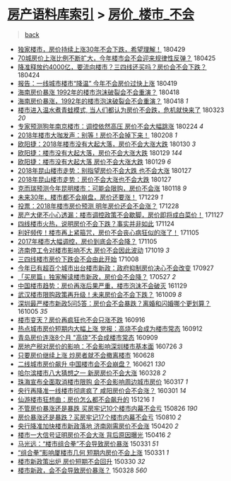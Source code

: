 [房产语料库索引](../../README.md)  > [房价_楼市_不会](房价_楼市_不会.md)
====
> [back](../README.md)

- [独家楼市，房价持续上涨30年不会下跌，希望理解！](http://jkwz.applinzi.com/ittc/7097318966626354182.html#%E7%8B%AC%E5%AE%B6%E6%A5%BC%E5%B8%82%EF%BC%8C%E6%88%BF%E4%BB%B7%E6%8C%81%E7%BB%AD%E4%B8%8A%E6%B6%A830%E5%B9%B4%E4%B8%8D%E4%BC%9A%E4%B8%8B%E8%B7%8C%EF%BC%8C%E5%B8%8C%E6%9C%9B%E7%90%86%E8%A7%A3%EF%BC%81) 180429  
- [70城房价上涨比例不断扩大，今年楼市会不会迎来规律性反弹？](http://jkwz.applinzi.com/ittc/7095831070966809611.html#70%E5%9F%8E%E6%88%BF%E4%BB%B7%E4%B8%8A%E6%B6%A8%E6%AF%94%E4%BE%8B%E4%B8%8D%E6%96%AD%E6%89%A9%E5%A4%A7%EF%BC%8C%E4%BB%8A%E5%B9%B4%E6%A5%BC%E5%B8%82%E4%BC%9A%E4%B8%8D%E4%BC%9A%E8%BF%8E%E6%9D%A5%E8%A7%84%E5%BE%8B%E6%80%A7%E5%8F%8D%E5%BC%B9%EF%BC%9F) 180425  
- [降准释放约4000亿，要流向楼市？三四线还买吗？房价会不会下跌？](http://jkwz.applinzi.com/ittc/7095572057930859536.html#%E9%99%8D%E5%87%86%E9%87%8A%E6%94%BE%E7%BA%A64000%E4%BA%BF%EF%BC%8C%E8%A6%81%E6%B5%81%E5%90%91%E6%A5%BC%E5%B8%82%EF%BC%9F%E4%B8%89%E5%9B%9B%E7%BA%BF%E8%BF%98%E4%B9%B0%E5%90%97%EF%BC%9F%E6%88%BF%E4%BB%B7%E4%BC%9A%E4%B8%8D%E4%BC%9A%E4%B8%8B%E8%B7%8C%EF%BC%9F) 180424  
- [报告：一线城市楼市“降温” 今年不会房价过快上涨](http://jkwz.applinzi.com/ittc/7093717416175731728.html#%E6%8A%A5%E5%91%8A%EF%BC%9A%E4%B8%80%E7%BA%BF%E5%9F%8E%E5%B8%82%E6%A5%BC%E5%B8%82%E2%80%9C%E9%99%8D%E6%B8%A9%E2%80%9D+%E4%BB%8A%E5%B9%B4%E4%B8%8D%E4%BC%9A%E6%88%BF%E4%BB%B7%E8%BF%87%E5%BF%AB%E4%B8%8A%E6%B6%A8) 180419  
- [海南房价暴涨 1992年的楼市泡沫破裂会不会重演？](http://jkwz.applinzi.com/ittc/7093418130317771787.html#%E6%B5%B7%E5%8D%97%E6%88%BF%E4%BB%B7%E6%9A%B4%E6%B6%A8+1992%E5%B9%B4%E7%9A%84%E6%A5%BC%E5%B8%82%E6%B3%A1%E6%B2%AB%E7%A0%B4%E8%A3%82%E4%BC%9A%E4%B8%8D%E4%BC%9A%E9%87%8D%E6%BC%94%EF%BC%9F) 180418  
- [海南房价暴涨，1992年的楼市泡沫破裂会不会重演？](http://jkwz.applinzi.com/ittc/7093398081028752390.html#%E6%B5%B7%E5%8D%97%E6%88%BF%E4%BB%B7%E6%9A%B4%E6%B6%A8%EF%BC%8C1992%E5%B9%B4%E7%9A%84%E6%A5%BC%E5%B8%82%E6%B3%A1%E6%B2%AB%E7%A0%B4%E8%A3%82%E4%BC%9A%E4%B8%8D%E4%BC%9A%E9%87%8D%E6%BC%94%EF%BC%9F) 180418 *1* 
- [楼市进入温水煮青蛙模式, 当人们都认为房价不会跌，危机就快来了](http://jkwz.applinzi.com/ittc/7083612952173478928.html#%E6%A5%BC%E5%B8%82%E8%BF%9B%E5%85%A5%E6%B8%A9%E6%B0%B4%E7%85%AE%E9%9D%92%E8%9B%99%E6%A8%A1%E5%BC%8F%2C+%E5%BD%93%E4%BA%BA%E4%BB%AC%E9%83%BD%E8%AE%A4%E4%B8%BA%E6%88%BF%E4%BB%B7%E4%B8%8D%E4%BC%9A%E8%B7%8C%EF%BC%8C%E5%8D%B1%E6%9C%BA%E5%B0%B1%E5%BF%AB%E6%9D%A5%E4%BA%86) 180323 *20* 
- [专家预测狗年南京楼市：调控依然高压 房价不会大幅跳涨](http://jkwz.applinzi.com/ittc/7073590987232642055.html#%E4%B8%93%E5%AE%B6%E9%A2%84%E6%B5%8B%E7%8B%97%E5%B9%B4%E5%8D%97%E4%BA%AC%E6%A5%BC%E5%B8%82%EF%BC%9A%E8%B0%83%E6%8E%A7%E4%BE%9D%E7%84%B6%E9%AB%98%E5%8E%8B+%E6%88%BF%E4%BB%B7%E4%B8%8D%E4%BC%9A%E5%A4%A7%E5%B9%85%E8%B7%B3%E6%B6%A8) 180224 *4* 
- [2018年楼市大咖发声：别等！房价不会掉下来！](http://jkwz.applinzi.com/ittc/7067715447573447687.html#2018%E5%B9%B4%E6%A5%BC%E5%B8%82%E5%A4%A7%E5%92%96%E5%8F%91%E5%A3%B0%EF%BC%9A%E5%88%AB%E7%AD%89%EF%BC%81%E6%88%BF%E4%BB%B7%E4%B8%8D%E4%BC%9A%E6%8E%89%E4%B8%8B%E6%9D%A5%EF%BC%81) 180208 *1* 
- [欧阳捷：2018年楼市没有大起大落，房价不会大涨大跌](http://jkwz.applinzi.com/ittc/7064311814454510603.html#%E6%AC%A7%E9%98%B3%E6%8D%B7%EF%BC%9A2018%E5%B9%B4%E6%A5%BC%E5%B8%82%E6%B2%A1%E6%9C%89%E5%A4%A7%E8%B5%B7%E5%A4%A7%E8%90%BD%EF%BC%8C%E6%88%BF%E4%BB%B7%E4%B8%8D%E4%BC%9A%E5%A4%A7%E6%B6%A8%E5%A4%A7%E8%B7%8C) 180130 *3* 
- [欧阳捷：楼市没有大起大落，房价不会大涨大跌](http://jkwz.applinzi.com/ittc/7063959786066805771.html#%E6%AC%A7%E9%98%B3%E6%8D%B7%EF%BC%9A%E6%A5%BC%E5%B8%82%E6%B2%A1%E6%9C%89%E5%A4%A7%E8%B5%B7%E5%A4%A7%E8%90%BD%EF%BC%8C%E6%88%BF%E4%BB%B7%E4%B8%8D%E4%BC%9A%E5%A4%A7%E6%B6%A8%E5%A4%A7%E8%B7%8C) 180129 *144* 
- [欧阳捷：楼市没有大起大落 房价不会大涨大跌](http://jkwz.applinzi.com/ittc/7063925496092296199.html#%E6%AC%A7%E9%98%B3%E6%8D%B7%EF%BC%9A%E6%A5%BC%E5%B8%82%E6%B2%A1%E6%9C%89%E5%A4%A7%E8%B5%B7%E5%A4%A7%E8%90%BD+%E6%88%BF%E4%BB%B7%E4%B8%8D%E4%BC%9A%E5%A4%A7%E6%B6%A8%E5%A4%A7%E8%B7%8C) 180129 *6* 
- [2018年昆山楼市走势：别指望房价不会大跌 也不会大涨](http://jkwz.applinzi.com/ittc/7063295172433937418.html#2018%E5%B9%B4%E6%98%86%E5%B1%B1%E6%A5%BC%E5%B8%82%E8%B5%B0%E5%8A%BF%EF%BC%9A%E5%88%AB%E6%8C%87%E6%9C%9B%E6%88%BF%E4%BB%B7%E4%B8%8D%E4%BC%9A%E5%A4%A7%E8%B7%8C+%E4%B9%9F%E4%B8%8D%E4%BC%9A%E5%A4%A7%E6%B6%A8) 180127  
- [2018年昆山楼市走势：房价不会大涨也不会大跌](http://jkwz.applinzi.com/ittc/7063295172509434887.html#2018%E5%B9%B4%E6%98%86%E5%B1%B1%E6%A5%BC%E5%B8%82%E8%B5%B0%E5%8A%BF%EF%BC%9A%E6%88%BF%E4%BB%B7%E4%B8%8D%E4%BC%9A%E5%A4%A7%E6%B6%A8%E4%B9%9F%E4%B8%8D%E4%BC%9A%E5%A4%A7%E8%B7%8C) 180127  
- [克而瑞预测今年昆明楼市：可能会限购，房价不会涨](http://jkwz.applinzi.com/ittc/7059856855021388816.html#%E5%85%8B%E8%80%8C%E7%91%9E%E9%A2%84%E6%B5%8B%E4%BB%8A%E5%B9%B4%E6%98%86%E6%98%8E%E6%A5%BC%E5%B8%82%EF%BC%9A%E5%8F%AF%E8%83%BD%E4%BC%9A%E9%99%90%E8%B4%AD%EF%BC%8C%E6%88%BF%E4%BB%B7%E4%B8%8D%E4%BC%9A%E6%B6%A8) 180118 *9* 
- [未来30年，楼市都不会崩盘，房价还要涨！](http://jkwz.applinzi.com/ittc/7052281772606227473.html#%E6%9C%AA%E6%9D%A530%E5%B9%B4%EF%BC%8C%E6%A5%BC%E5%B8%82%E9%83%BD%E4%B8%8D%E4%BC%9A%E5%B4%A9%E7%9B%98%EF%BC%8C%E6%88%BF%E4%BB%B7%E8%BF%98%E8%A6%81%E6%B6%A8%EF%BC%81) 171229 *1* 
- [投票：2018年楼市房价预测 明年房价还会不会涨？](http://jkwz.applinzi.com/ittc/7052077717044872208.html#%E6%8A%95%E7%A5%A8%EF%BC%9A2018%E5%B9%B4%E6%A5%BC%E5%B8%82%E6%88%BF%E4%BB%B7%E9%A2%84%E6%B5%8B+%E6%98%8E%E5%B9%B4%E6%88%BF%E4%BB%B7%E8%BF%98%E4%BC%9A%E4%B8%8D%E4%BC%9A%E6%B6%A8%EF%BC%9F) 171228  
- [房产大佬不小心透漏：楼市调控政策不会歇脚，房价即将成白菜价！](http://jkwz.applinzi.com/ittc/7040587877468079121.html#%E6%88%BF%E4%BA%A7%E5%A4%A7%E4%BD%AC%E4%B8%8D%E5%B0%8F%E5%BF%83%E9%80%8F%E6%BC%8F%EF%BC%9A%E6%A5%BC%E5%B8%82%E8%B0%83%E6%8E%A7%E6%94%BF%E7%AD%96%E4%B8%8D%E4%BC%9A%E6%AD%87%E8%84%9A%EF%BC%8C%E6%88%BF%E4%BB%B7%E5%8D%B3%E5%B0%86%E6%88%90%E7%99%BD%E8%8F%9C%E4%BB%B7%EF%BC%81) 171127  
- [四线楼市火热，说明房价不会下跌？事实并非如此](http://jkwz.applinzi.com/ittc/7039547844241916944.html#%E5%9B%9B%E7%BA%BF%E6%A5%BC%E5%B8%82%E7%81%AB%E7%83%AD%EF%BC%8C%E8%AF%B4%E6%98%8E%E6%88%BF%E4%BB%B7%E4%B8%8D%E4%BC%9A%E4%B8%8B%E8%B7%8C%EF%BC%9F%E4%BA%8B%E5%AE%9E%E5%B9%B6%E9%9D%9E%E5%A6%82%E6%AD%A4) 171124  
- [利好频传！楼市再上紧箍咒，房价不会丧心病狂似的涨了！](http://jkwz.applinzi.com/ittc/7032458366675321872.html#%E5%88%A9%E5%A5%BD%E9%A2%91%E4%BC%A0%EF%BC%81%E6%A5%BC%E5%B8%82%E5%86%8D%E4%B8%8A%E7%B4%A7%E7%AE%8D%E5%92%92%EF%BC%8C%E6%88%BF%E4%BB%B7%E4%B8%8D%E4%BC%9A%E4%B8%A7%E5%BF%83%E7%97%85%E7%8B%82%E4%BC%BC%E7%9A%84%E6%B6%A8%E4%BA%86%EF%BC%81) 171105  
- [2017年楼市大幅调控，房价到底会不会降？](http://jkwz.applinzi.com/ittc/7032457540762338320.html#2017%E5%B9%B4%E6%A5%BC%E5%B8%82%E5%A4%A7%E5%B9%85%E8%B0%83%E6%8E%A7%EF%BC%8C%E6%88%BF%E4%BB%B7%E5%88%B0%E5%BA%95%E4%BC%9A%E4%B8%8D%E4%BC%9A%E9%99%8D%EF%BC%9F) 171105  
- [济南停工令对楼市影响不大 房价不会因此波动](http://jkwz.applinzi.com/ittc/7026075237119165456.html#%E6%B5%8E%E5%8D%97%E5%81%9C%E5%B7%A5%E4%BB%A4%E5%AF%B9%E6%A5%BC%E5%B8%82%E5%BD%B1%E5%93%8D%E4%B8%8D%E5%A4%A7+%E6%88%BF%E4%BB%B7%E4%B8%8D%E4%BC%9A%E5%9B%A0%E6%AD%A4%E6%B3%A2%E5%8A%A8) 171019 *3* 
- [三四线楼市房价下跌会不会由此开始](http://jkwz.applinzi.com/ittc/7022166084743070736.html#%E4%B8%89%E5%9B%9B%E7%BA%BF%E6%A5%BC%E5%B8%82%E6%88%BF%E4%BB%B7%E4%B8%8B%E8%B7%8C%E4%BC%9A%E4%B8%8D%E4%BC%9A%E7%94%B1%E6%AD%A4%E5%BC%80%E5%A7%8B) 171008  
- [今年已有超百个城市出台楼市新政：政府抑制房价决心不会改变](http://jkwz.applinzi.com/ittc/7017923640786682897.html#%E4%BB%8A%E5%B9%B4%E5%B7%B2%E6%9C%89%E8%B6%85%E7%99%BE%E4%B8%AA%E5%9F%8E%E5%B8%82%E5%87%BA%E5%8F%B0%E6%A5%BC%E5%B8%82%E6%96%B0%E6%94%BF%EF%BC%9A%E6%94%BF%E5%BA%9C%E6%8A%91%E5%88%B6%E6%88%BF%E4%BB%B7%E5%86%B3%E5%BF%83%E4%B8%8D%E4%BC%9A%E6%94%B9%E5%8F%98) 170927  
- [「买房篇」独家解读楼市新政，房价会不会降？](http://jkwz.applinzi.com/ittc/6972464397992592389.html#%E3%80%8C%E4%B9%B0%E6%88%BF%E7%AF%87%E3%80%8D%E7%8B%AC%E5%AE%B6%E8%A7%A3%E8%AF%BB%E6%A5%BC%E5%B8%82%E6%96%B0%E6%94%BF%EF%BC%8C%E6%88%BF%E4%BB%B7%E4%BC%9A%E4%B8%8D%E4%BC%9A%E9%99%8D%EF%BC%9F) 170527 *2* 
- [中国楼市趋势：房价再涨后果严重，楼市泡沫不会破灭](http://jkwz.applinzi.com/ittc/6905843589837227013.html#%E4%B8%AD%E5%9B%BD%E6%A5%BC%E5%B8%82%E8%B6%8B%E5%8A%BF%EF%BC%9A%E6%88%BF%E4%BB%B7%E5%86%8D%E6%B6%A8%E5%90%8E%E6%9E%9C%E4%B8%A5%E9%87%8D%EF%BC%8C%E6%A5%BC%E5%B8%82%E6%B3%A1%E6%B2%AB%E4%B8%8D%E4%BC%9A%E7%A0%B4%E7%81%AD) 161129  
- [武汉楼市限购政策再升级！未来房价会不会下跌？](http://jkwz.applinzi.com/ittc/6886895900835709956.html#%E6%AD%A6%E6%B1%89%E6%A5%BC%E5%B8%82%E9%99%90%E8%B4%AD%E6%94%BF%E7%AD%96%E5%86%8D%E5%8D%87%E7%BA%A7%EF%BC%81%E6%9C%AA%E6%9D%A5%E6%88%BF%E4%BB%B7%E4%BC%9A%E4%B8%8D%E4%BC%9A%E4%B8%8B%E8%B7%8C%EF%BC%9F) 161009 *8* 
- [深圳最严楼市新政5问5答：房价会不会暴跌？离婚和闪婚哪个更划算？](http://jkwz.applinzi.com/ittc/6885614686640276485.html#%E6%B7%B1%E5%9C%B3%E6%9C%80%E4%B8%A5%E6%A5%BC%E5%B8%82%E6%96%B0%E6%94%BF5%E9%97%AE5%E7%AD%94%EF%BC%9A%E6%88%BF%E4%BB%B7%E4%BC%9A%E4%B8%8D%E4%BC%9A%E6%9A%B4%E8%B7%8C%EF%BC%9F%E7%A6%BB%E5%A9%9A%E5%92%8C%E9%97%AA%E5%A9%9A%E5%93%AA%E4%B8%AA%E6%9B%B4%E5%88%92%E7%AE%97%EF%BC%9F) 161005 *35* 
- [楼市变天？房价再疯狂也不会只涨不跌](http://jkwz.applinzi.com/ittc/6878486452605813765.html#%E6%A5%BC%E5%B8%82%E5%8F%98%E5%A4%A9%EF%BC%9F%E6%88%BF%E4%BB%B7%E5%86%8D%E7%96%AF%E7%8B%82%E4%B9%9F%E4%B8%8D%E4%BC%9A%E5%8F%AA%E6%B6%A8%E4%B8%8D%E8%B7%8C) 160916  
- [热点城市房价短期内大幅上涨 党报：高烧不会成为楼市常态](http://jkwz.applinzi.com/ittc/6876885820211987460.html#%E7%83%AD%E7%82%B9%E5%9F%8E%E5%B8%82%E6%88%BF%E4%BB%B7%E7%9F%AD%E6%9C%9F%E5%86%85%E5%A4%A7%E5%B9%85%E4%B8%8A%E6%B6%A8+%E5%85%9A%E6%8A%A5%EF%BC%9A%E9%AB%98%E7%83%A7%E4%B8%8D%E4%BC%9A%E6%88%90%E4%B8%BA%E6%A5%BC%E5%B8%82%E5%B8%B8%E6%80%81) 160912  
- [青岛房价连涨8个月 &quot;高烧&quot;不会成楼市常态](http://jkwz.applinzi.com/ittc/6875780658647008261.html#%E9%9D%92%E5%B2%9B%E6%88%BF%E4%BB%B7%E8%BF%9E%E6%B6%A88%E4%B8%AA%E6%9C%88+%26quot%3B%E9%AB%98%E7%83%A7%26quot%3B%E4%B8%8D%E4%BC%9A%E6%88%90%E6%A5%BC%E5%B8%82%E5%B8%B8%E6%80%81) 160909  
- [房地产税对房价的影响：不会影响深圳楼市基本面](http://jkwz.applinzi.com/ittc/6859083365097145348.html#%E6%88%BF%E5%9C%B0%E4%BA%A7%E7%A8%8E%E5%AF%B9%E6%88%BF%E4%BB%B7%E7%9A%84%E5%BD%B1%E5%93%8D%EF%BC%9A%E4%B8%8D%E4%BC%9A%E5%BD%B1%E5%93%8D%E6%B7%B1%E5%9C%B3%E6%A5%BC%E5%B8%82%E5%9F%BA%E6%9C%AC%E9%9D%A2) 160726 *3* 
- [只要房价继续上涨 炒房者就不会撤离楼市](http://jkwz.applinzi.com/ittc/6848568845182436356.html#%E5%8F%AA%E8%A6%81%E6%88%BF%E4%BB%B7%E7%BB%A7%E7%BB%AD%E4%B8%8A%E6%B6%A8+%E7%82%92%E6%88%BF%E8%80%85%E5%B0%B1%E4%B8%8D%E4%BC%9A%E6%92%A4%E7%A6%BB%E6%A5%BC%E5%B8%82) 160628  
- [二线城市房价飙升 中国楼市会不会崩盘？](http://jkwz.applinzi.com/ittc/6846303520265077765.html#%E4%BA%8C%E7%BA%BF%E5%9F%8E%E5%B8%82%E6%88%BF%E4%BB%B7%E9%A3%99%E5%8D%87+%E4%B8%AD%E5%9B%BD%E6%A5%BC%E5%B8%82%E4%BC%9A%E4%B8%8D%E4%BC%9A%E5%B4%A9%E7%9B%98%EF%BC%9F) 160621 *130* 
- [哈尔滨楼市八大猜想之一 新房房价不会大涨](http://jkwz.applinzi.com/ittc/6814776033060324356.html#%E5%93%88%E5%B0%94%E6%BB%A8%E6%A5%BC%E5%B8%82%E5%85%AB%E5%A4%A7%E7%8C%9C%E6%83%B3%E4%B9%8B%E4%B8%80+%E6%96%B0%E6%88%BF%E6%88%BF%E4%BB%B7%E4%B8%8D%E4%BC%9A%E5%A4%A7%E6%B6%A8) 160328 *2* 
- [珠海宣布全面取消楼市限购 会不会影响周边城市房价](http://jkwz.applinzi.com/ittc/6810481416903066629.html#%E7%8F%A0%E6%B5%B7%E5%AE%A3%E5%B8%83%E5%85%A8%E9%9D%A2%E5%8F%96%E6%B6%88%E6%A5%BC%E5%B8%82%E9%99%90%E8%B4%AD+%E4%BC%9A%E4%B8%8D%E4%BC%9A%E5%BD%B1%E5%93%8D%E5%91%A8%E8%BE%B9%E5%9F%8E%E5%B8%82%E6%88%BF%E4%BB%B7) 160317 *1* 
- [央行再降准一线楼市彻底疯了 咸阳房价会不会涨？](http://jkwz.applinzi.com/ittc/6804595228224783365.html#%E5%A4%AE%E8%A1%8C%E5%86%8D%E9%99%8D%E5%87%86%E4%B8%80%E7%BA%BF%E6%A5%BC%E5%B8%82%E5%BD%BB%E5%BA%95%E7%96%AF%E4%BA%86+%E5%92%B8%E9%98%B3%E6%88%BF%E4%BB%B7%E4%BC%9A%E4%B8%8D%E4%BC%9A%E6%B6%A8%EF%BC%9F) 160301 *14* 
- [仙游楼市狂想曲：房价怎么都不会飙升的](http://jkwz.applinzi.com/ittc/6776370387273384965.html#%E4%BB%99%E6%B8%B8%E6%A5%BC%E5%B8%82%E7%8B%82%E6%83%B3%E6%9B%B2%EF%BC%9A%E6%88%BF%E4%BB%B7%E6%80%8E%E4%B9%88%E9%83%BD%E4%B8%8D%E4%BC%9A%E9%A3%99%E5%8D%87%E7%9A%84) 151216 *1* 
- [不管房价暴涨还是暴跌 买房牢记10个楼市内幕不会亏](http://jkwz.applinzi.com/ittc/6734913439644795908.html#%E4%B8%8D%E7%AE%A1%E6%88%BF%E4%BB%B7%E6%9A%B4%E6%B6%A8%E8%BF%98%E6%98%AF%E6%9A%B4%E8%B7%8C+%E4%B9%B0%E6%88%BF%E7%89%A2%E8%AE%B010%E4%B8%AA%E6%A5%BC%E5%B8%82%E5%86%85%E5%B9%95%E4%B8%8D%E4%BC%9A%E4%BA%8F) 150826 *190* 
- [房价暴涨还是暴跌？买房牢记17个楼市内幕不会亏](http://jkwz.applinzi.com/ittc/547650615621602797.html#%E6%88%BF%E4%BB%B7%E6%9A%B4%E6%B6%A8%E8%BF%98%E6%98%AF%E6%9A%B4%E8%B7%8C%EF%BC%9F%E4%B9%B0%E6%88%BF%E7%89%A2%E8%AE%B017%E4%B8%AA%E6%A5%BC%E5%B8%82%E5%86%85%E5%B9%95%E4%B8%8D%E4%BC%9A%E4%BA%8F) 150810 *2* 
- [央行降准加快楼市新政落地 济南刚需房价不会涨](http://jkwz.applinzi.com/ittc/547650611406001086.html#%E5%A4%AE%E8%A1%8C%E9%99%8D%E5%87%86%E5%8A%A0%E5%BF%AB%E6%A5%BC%E5%B8%82%E6%96%B0%E6%94%BF%E8%90%BD%E5%9C%B0+%E6%B5%8E%E5%8D%97%E5%88%9A%E9%9C%80%E6%88%BF%E4%BB%B7%E4%B8%8D%E4%BC%9A%E6%B6%A8) 150420 *2* 
- [楼市一大信号证明房价不会大涨 背后原因曝光](http://jkwz.applinzi.com/ittc/547650611406101424.html#%E6%A5%BC%E5%B8%82%E4%B8%80%E5%A4%A7%E4%BF%A1%E5%8F%B7%E8%AF%81%E6%98%8E%E6%88%BF%E4%BB%B7%E4%B8%8D%E4%BC%9A%E5%A4%A7%E6%B6%A8+%E8%83%8C%E5%90%8E%E5%8E%9F%E5%9B%A0%E6%9B%9D%E5%85%89) 150416 *2* 
- [马光远：“楼市组合拳”不会导致房价暴涨](http://jkwz.applinzi.com/ittc/547650611402254006.html#%E9%A9%AC%E5%85%89%E8%BF%9C%EF%BC%9A%E2%80%9C%E6%A5%BC%E5%B8%82%E7%BB%84%E5%90%88%E6%8B%B3%E2%80%9D%E4%B8%8D%E4%BC%9A%E5%AF%BC%E8%87%B4%E6%88%BF%E4%BB%B7%E6%9A%B4%E6%B6%A8) 150331 *51* 
- [“组合拳”影响厦楼市几何 短期内房价不会上涨](http://jkwz.applinzi.com/ittc/547650611402652256.html#%E2%80%9C%E7%BB%84%E5%90%88%E6%8B%B3%E2%80%9D%E5%BD%B1%E5%93%8D%E5%8E%A6%E6%A5%BC%E5%B8%82%E5%87%A0%E4%BD%95+%E7%9F%AD%E6%9C%9F%E5%86%85%E6%88%BF%E4%BB%B7%E4%B8%8D%E4%BC%9A%E4%B8%8A%E6%B6%A8) 150331 *1* 
- [楼市新政策出炉 房价短期不会回升](http://jkwz.applinzi.com/ittc/547650611401275495.html#%E6%A5%BC%E5%B8%82%E6%96%B0%E6%94%BF%E7%AD%96%E5%87%BA%E7%82%89+%E6%88%BF%E4%BB%B7%E7%9F%AD%E6%9C%9F%E4%B8%8D%E4%BC%9A%E5%9B%9E%E5%8D%87) 150330 *32* 
- [楼市新政，会不会导致房价暴涨？](http://jkwz.applinzi.com/ittc/547650611401075632.html#%E6%A5%BC%E5%B8%82%E6%96%B0%E6%94%BF%EF%BC%8C%E4%BC%9A%E4%B8%8D%E4%BC%9A%E5%AF%BC%E8%87%B4%E6%88%BF%E4%BB%B7%E6%9A%B4%E6%B6%A8%EF%BC%9F) 150328 *560* 
